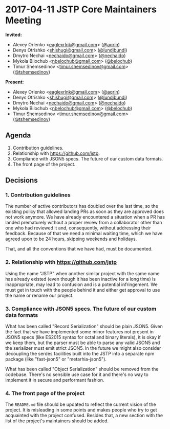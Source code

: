# 2017-04-11 JSTP Core Maintainers Meeting

**Invited:**

* Alexey Orlenko &lt;eaglexrlnk@gmail.com&gt;
  ([@aqrln](https://github.com/aqrln))
* Denys Otrishko &lt;shishugi@gmail.com&gt;
  ([@lundibundi](https://github.com/lundibundi))
* Dmytro Nechai &lt;nechaido@gmail.com&gt;
  ([@nechaido](https://github.com/nechaido))
* Mykola Bilochub &lt;nbelochub@gmail.com&gt;
  ([@belochub](https://github.com/belochub))
* Timur Shemsedinov &lt;timur.shemsedinov@gmail.com&gt;
  ([@tshemsedinov](https://github.com/tshemsedinov))

**Present:**

* Alexey Orlenko &lt;eaglexrlnk@gmail.com&gt;
  ([@aqrln](https://github.com/aqrln))
* Denys Otrishko &lt;shishugi@gmail.com&gt;
  ([@lundibundi](https://github.com/lundibundi))
* Dmytro Nechai &lt;nechaido@gmail.com&gt;
  ([@nechaido](https://github.com/nechaido))
* Mykola Bilochub &lt;nbelochub@gmail.com&gt;
  ([@belochub](https://github.com/belochub))
* Timur Shemsedinov &lt;timur.shemsedinov@gmail.com&gt;
  ([@tshemsedinov](https://github.com/tshemsedinov))

## Agenda

1. Contribution guidelines.
2. Relationship with <https://github.com/jstp>.
3. Compliance with JSON5 specs. The future of our custom data formats.
4. The front page of the project.

## Decisions

### 1. Contribution guidelines

The number of active contributors has doubled over the last time, so the
existing policy that allowed landing PRs as soon as they are approved does not
work anymore. We have already encountered a situation when a PR has landed
prematurely without a proper review from a collaborator other than one who had
reviewed it and, consequently, without addressing their feedback. Because of
that we need a minimal waiting time, which we have agreed upon to be 24 hours,
skipping weekends and holidays.

That, and all the conventions that we have had, must be documented.

### 2. Relationship with <https://github.com/jstp>

Using the name "JSTP" when another similar project with the same name has
already existed (even though it has been inactive for a long time) is
inappropriate, may lead to confusion and is a potential infringement. We must
get in touch with the people behind it and either get approval to use the name
or rename our project.

### 3. Compliance with JSON5 specs. The future of our custom data formats

What has been called "Record Serialization" should be plain JSON5. Given the
fact that we have implemented some minor features not present in JSON5 specs
(like ES2015 syntax for octal and binary literals), it is okay if we keep them,
but the parser must be able to parse any valid JSON5 and the serializer must
emit strict JSON5. In the future we might also consider decoupling the serdes
facilities built into the JSTP into a separate npm package (like "fast-json5" or
"metarhia-json5").

What has been called "Object Serialization" should be removed from the codebase.
There's no sensible use case for it and there's no way to implement it in secure
and performant fashion.

### 4. The front page of the project

The `README.md` file should be updated to reflect the current vision of the
project. It is misleading in some points and makes people who try to get
acquainted with the project confused. Besides that, a new section with the list
of the project's maintainers should be added.
